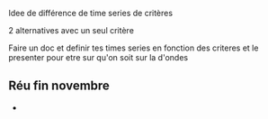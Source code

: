 Idee de différence de time series de critères

2 alternatives avec un seul critère

Faire un doc et definir tes times series en fonction des criteres et le presenter pour etre sur qu'on soit sur la d'ondes

## Réu fin novembre
- 
